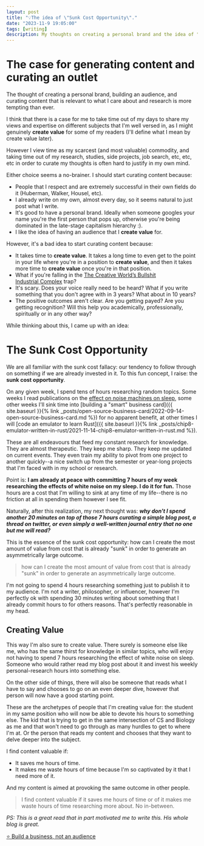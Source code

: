 ```yaml
---
layout: post
title: "💡The idea of \"Sunk Cost Opportunity\"."
date: "2023-11-9 19:05:00"
tags: [writing]
description: My thoughts on creating a personal brand and the idea of "Sunk Cost Opportunity".
---
```


# The case for generating content and curating an outlet

The thought of creating a personal brand, building an audience, and curating content that is relevant to what I care about and research is more tempting than ever.

I think that there is a case for me to take time out of my days to share my views and expertise on different subjects that I'm well versed in, as I might genuinely **create value** for some of my readers (I'll define what I mean by create value later).

However I view time as my scarcest (and most valuable) commodity, and taking time out of my research, studies, side projects, job search, etc, etc, etc in order to curate my thoughts is often hard to justify in my own mind.

Either choice seems a no-brainer. I should start curating content because:

- People that I respect and are extremely successful in their own fields do it (Huberman, Walker, Housel, etc).
- I already write on my own, almost every day, so it seems natural to just post what I write.
- It's good to have a personal brand. Ideally when someone googles your name you're the first person that pops up, otherwise you're being dominated in the late-stage capitalism hierarchy :).
- I like the idea of having an audience that I **create value** for.

However, it's a bad idea to start curating content because:

- It takes time to **create value**. It takes a long time to even get to the point in your life where you're in a position to **create value**, and then it takes more time to **create value** once you're in that position.
- What if you're falling in the [The Creative World’s Bullshit Industrial Complex](https://www.behance.net/blog/the-creative-worlds-bullshit-industrial-complex) trap?
- It's scary. Does your voice really need to be heard? What if you write something that you don't agree with in 3 years? What about in 10 years?
- The positive outcomes aren't clear. Are you getting payed? Are you getting recognition? Will this help you academically, professionally, spiritually or in any other way?

While thinking about this, I came up with an idea:
# The Sunk Cost Opportunity

We are all familiar with the sunk cost fallacy: our tendency to follow through on something if we are already invested in it. To this fun concept, I raise: the **sunk cost opportunity**.

On any given week, I spend tens of hours researching random topics. Some weeks I read publications on the [effect on noise machines on sleep](https://x.com/BioAlessandro/status/1721648737700008021?s=20), some other weeks I'll sink time into [building a "smart" business card]({{ site.baseurl }}{% link _posts/open-source-business-card/2022-09-14-open-source-business-card.md %}) for no apparent benefit, at other times I will [code an emulator to learn Rust]({{ site.baseurl }}{% link _posts/chip8-emulator-written-in-rust/2021-11-14-chip8-emulator-written-in-rust.md %}).

These are all endeavours that feed my constant research for knowledge. They are almost therapeutic. They keep me sharp. They keep me updated on current events. They even train my ability to pivot from one project to another quickly--a nice switch up from the semester or year-long projects that I'm faced with in my school or research.

Point is: **I am already at peace with committing 7 hours of my week researching the effects of white noise on my sleep. I do it for fun.** Those hours are a cost that I'm willing to sink at any time of my life--there is no friction at all in spending them however I see fit.

Naturally, after this realization, my next thought was: ***why don't I spend another 20 minutes on top of those 7 hours curating a simple blog post, a thread on twitter, or even simply a well-written journal entry that no one but me will read?***

This is the essence of the sunk cost opportunity: how can I create the most amount of value from cost that is already "sunk" in order to generate an asymmetrically large outcome.

> how can I create the most amount of value from cost that is already "sunk" in order to generate an asymmetrically large outcome.

I'm not going to spend 4 hours researching something just to publish it to my audience. I'm not a writer, philosopher, or influencer, however I'm perfectly ok with spending 30 minutes writing about something that I already commit hours to for others reasons. That's perfectly reasonable in my head.

## Creating Value

This way I'm also sure to create value. There surely is someone else like me, who has the same thirst for knowledge in similar topics, who will enjoy not having to spend 7 hours researching the effect of white noise on sleep. Someone who would rather read my blog post about it and invest his weekly personal-research hours into something else.

On the other side of things, there will also be someone that reads what I have to say and chooses to go on an even deeper dive, however that person will now have a good starting point.

These are the archetypes of people that I'm creating value for: the student in my same position who will now be able to devote his hours to something else. The kid that is trying to get in the same intersection of CS and Biology as me and that won't need to go through as many hurdles to get to where I'm at. Or the person that reads my content and chooses that they want to delve deeper into the subject.

I find content valuable if:

- It saves me hours of time.
- It makes me waste hours of time because I'm so captivated by it that I need more of it.

And my content is aimed at provoking the same outcome in other people.

> I find content valuable if it saves me hours of time or of it makes me waste hours of time researching more about. No in-between.

_PS: This is a great read that in part motivated me to write this. His whole blog is great._

[⭐️ Build a business, not an audience](https://jakobgreenfeld.com/build_an_audience)
